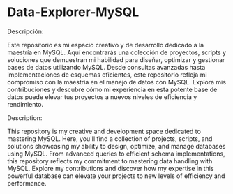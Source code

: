 # Data-Explorer-MySQL

Descripción:

Este repositorio es mi espacio creativo y de desarrollo dedicado a la maestría en MySQL. Aquí encontrarás una colección de proyectos, scripts y soluciones que demuestran mi habilidad para diseñar, optimizar y gestionar bases de datos utilizando MySQL. Desde consultas avanzadas hasta implementaciones de esquemas eficientes, este repositorio refleja mi compromiso con la maestría en el manejo de datos con MySQL. Explora mis contribuciones y descubre cómo mi experiencia en esta potente base de datos puede elevar tus proyectos a nuevos niveles de eficiencia y rendimiento.

Description:

This repository is my creative and development space dedicated to mastering MySQL. Here, you'll find a collection of projects, scripts, and solutions showcasing my ability to design, optimize, and manage databases using MySQL. From advanced queries to efficient schema implementations, this repository reflects my commitment to mastering data handling with MySQL. Explore my contributions and discover how my expertise in this powerful database can elevate your projects to new levels of efficiency and performance.
